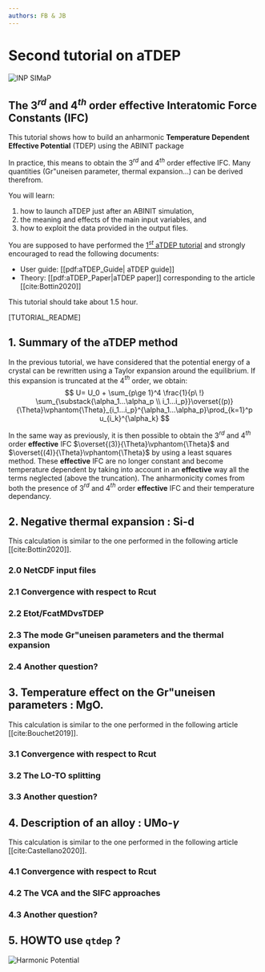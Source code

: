 ```yaml
---
authors: FB & JB
---
```


# Second tutorial on aTDEP

![INP SIMaP](https://simap.grenoble-inp.fr/medias/photo/thumbnail4-b_1521620102788-jpg)

## The 3$^{rd}$ and 4$^{th}$ order **effective** Interatomic Force Constants (IFC)

This tutorial shows how to build an anharmonic **Temperature Dependent Effective Potential** (TDEP) using the ABINIT package

In practice, this means to obtain the $3^{rd}$ and 4$^{th}$ order effective IFC.  Many quantities (Gr\"uneisen parameter, thermal expansion...) can be derived therefrom.

You will learn:

1. how to launch aTDEP just after an ABINIT simulation, 
2. the meaning and effects of the main input variables, and 
3. how to exploit the data provided in the output files.

You are supposed to have performed the [1$^{st}$ aTDEP tutorial](/tutorial/atdep1) and strongly encouraged to read the following documents:

* User guide: [[pdf:aTDEP_Guide| aTDEP guide]]  
* Theory: [[pdf:aTDEP_Paper|aTDEP paper]] corresponding to the article [[cite:Bottin2020]]

This tutorial should take about 1.5 hour.

[TUTORIAL_README]

## 1. Summary of the aTDEP method

In the previous tutorial, we have considered that the potential energy of a crystal can be rewritten using a Taylor expansion around the equilibrium. If this expansion is truncated at the 4$^{th}$ order, we obtain:
$$
U=   U_0 + 
\sum_{p\ge 1}^4 \frac{1}{p\ !} \sum_{\substack{\alpha_1...\alpha_p \\ i_1...i_p}}\overset{(p)}{\Theta}\vphantom{\Theta}_{i_1...i_p}^{\alpha_1...\alpha_p}\prod_{k=1}^p
 u_{i_k}^{\alpha_k}
$$

In the same way as previously, it is then possible to obtain the 3$^{rd}$ and 4$^{th}$ order **effective** IFC $\overset{(3)}{\Theta}\vphantom{\Theta}$ and $\overset{(4)}{\Theta}\vphantom{\Theta}$ by using a least squares method. These **effective** IFC are no longer constant and become temperature dependent by taking into account in an **effective** way all the terms neglected (above the truncation). The anharmonicity comes from both the presence of 3$^{rd}$ and 4$^{th}$ order **effective** IFC and their temperature dependancy.

## 2. Negative thermal expansion : Si-d

This calculation is similar to the one performed in the following article [[cite:Bottin2020]].

###	2.0 NetCDF input files

###	2.1 Convergence with respect to Rcut

###	2.2 Etot/FcatMDvsTDEP

###	2.3 The mode Gr\"uneisen parameters and the thermal expansion

###	2.4 Another question?

## 3. Temperature effect on the Gr\"uneisen parameters : MgO.

This calculation is similar to the one performed in the following article [[cite:Bouchet2019]].

###	3.1 Convergence with respect to Rcut

###	3.2 The LO-TO splitting

###	3.3 Another question?

## 4. Description of an alloy : UMo-$\gamma$

This calculation is similar to the one performed in the following article [[cite:Castellano2020]].

###	4.1 Convergence with respect to Rcut

###	4.2 The VCA and the SIFC approaches

###	4.3 Another question?

## 5. HOWTO use `qtdep` ?

![Harmonic Potential](https://upload.wikimedia.org/wikipedia/commons/6/60/Potential_approximation.png)
